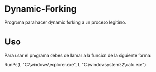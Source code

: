 # Dynamic-Forking
Programa para hacer dynamic forking a un proceso legitimo.
# Uso
Para usar el programa debes de llamar a la funcion de la siguiente forma:

RunPe(L "C:\windows\explorer.exe", L "C:\windowsystem32\calc.exe")
